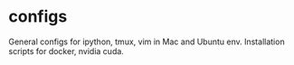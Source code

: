 # configs
General configs for ipython, tmux, vim in Mac and Ubuntu env.  Installation scripts for docker, nvidia cuda.
